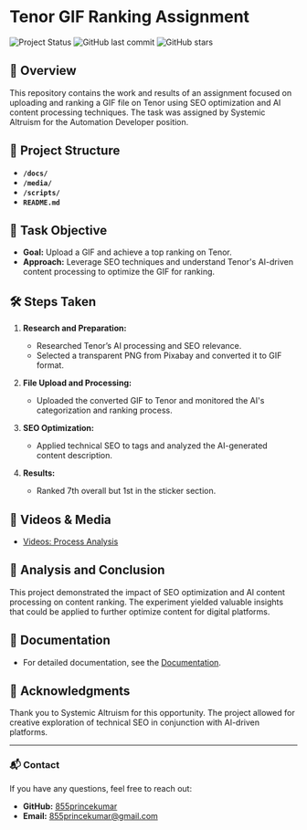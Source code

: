 # Tenor GIF Ranking Assignment

![Project Status](https://img.shields.io/badge/status-completed-brightgreen)
![GitHub last commit](https://img.shields.io/github/last-commit/your-username/Tenor-GIF-Ranking-Assignment)
![GitHub stars](https://img.shields.io/github/stars/your-username/Tenor-GIF-Ranking-Assignment?style=social)

## 📄 Overview
This repository contains the work and results of an assignment focused on uploading and ranking a GIF file on Tenor using SEO optimization and AI content processing techniques. The task was assigned by Systemic Altruism for the Automation Developer position.

## 📂 Project Structure

- **`/docs/`**
- **`/media/`**
- **`/scripts/`** 
- **`README.md`** 

## 🚀 Task Objective
- **Goal:** Upload a GIF and achieve a top ranking on Tenor.
- **Approach:** Leverage SEO techniques and understand Tenor's AI-driven content processing to optimize the GIF for ranking.

## 🛠️ Steps Taken

1. **Research and Preparation:**
   - Researched Tenor’s AI processing and SEO relevance.
   - Selected a transparent PNG from Pixabay and converted it to GIF format.

2. **File Upload and Processing:**
   - Uploaded the converted GIF to Tenor and monitored the AI's categorization and ranking process.

3. **SEO Optimization:**
   - Applied technical SEO to tags and analyzed the AI-generated content description.

4. **Results:**
   - Ranked 7th overall but 1st in the sticker section.

## 🎥 Videos & Media
- [Videos: Process Analysis](media/)


## 🧠 Analysis and Conclusion
This project demonstrated the impact of SEO optimization and AI content processing on content ranking. The experiment yielded valuable insights that could be applied to further optimize content for digital platforms.

## 📜 Documentation
- For detailed documentation, see the [Documentation](docs/).

## 🌟 Acknowledgments
Thank you to Systemic Altruism for this opportunity. The project allowed for creative exploration of technical SEO in conjunction with AI-driven platforms.

---

### 📬 Contact
If you have any questions, feel free to reach out:

- **GitHub:** [855princekumar](https://github.com/855princekumar)
- **Email:** 855princekumar@gmail.com

